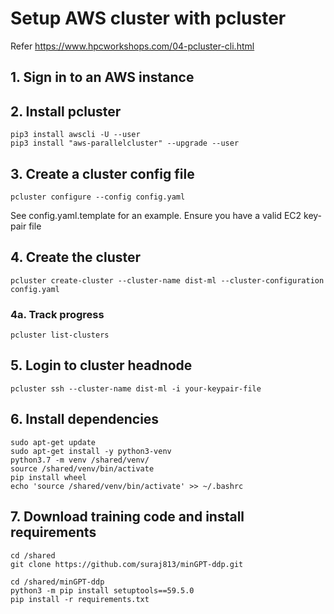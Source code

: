 # Setup AWS cluster with pcluster
Refer https://www.hpcworkshops.com/04-pcluster-cli.html

## 1. Sign in to an AWS instance

## 2. Install pcluster
```
pip3 install awscli -U --user
pip3 install "aws-parallelcluster" --upgrade --user
```

## 3. Create a cluster config file
```
pcluster configure --config config.yaml
```
See config.yaml.template for an example. Ensure you have a valid EC2 key-pair file


## 4. Create the cluster
```
pcluster create-cluster --cluster-name dist-ml --cluster-configuration config.yaml
```

### 4a. Track progress
```
pcluster list-clusters
```

## 5. Login to cluster headnode
```
pcluster ssh --cluster-name dist-ml -i your-keypair-file
```

## 6. Install dependencies
```
sudo apt-get update
sudo apt-get install -y python3-venv
python3.7 -m venv /shared/venv/
source /shared/venv/bin/activate
pip install wheel
echo 'source /shared/venv/bin/activate' >> ~/.bashrc
```

## 7. Download training code and install requirements
```
cd /shared
git clone https://github.com/suraj813/minGPT-ddp.git

cd /shared/minGPT-ddp
python3 -m pip install setuptools==59.5.0
pip install -r requirements.txt
```
